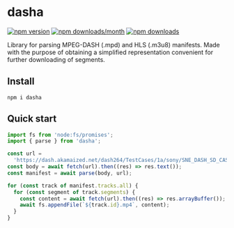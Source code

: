 # dasha

[![npm version](https://img.shields.io/npm/v/dasha?style=flat&color=black)](https://www.npmjs.com/package/dasha)
[![npm downloads/month](https://img.shields.io/npm/dm/dasha?style=flat&color=black)](https://www.npmjs.com/package/dasha)
[![npm downloads](https://img.shields.io/npm/dt/dasha?style=flat&color=black)](https://www.npmjs.com/package/dasha)

Library for parsing MPEG-DASH (.mpd) and HLS (.m3u8) manifests. Made with the purpose of obtaining a simplified representation convenient for further downloading of segments.

## Install

```shell
npm i dasha
```

## Quick start

```js
import fs from 'node:fs/promises';
import { parse } from 'dasha';

const url =
  'https://dash.akamaized.net/dash264/TestCases/1a/sony/SNE_DASH_SD_CASE1A_REVISED.mpd';
const body = await fetch(url).then((res) => res.text());
const manifest = await parse(body, url);

for (const track of manifest.tracks.all) {
  for (const segment of track.segments) {
    const content = await fetch(url).then((res) => res.arrayBuffer());
    await fs.appendFile(`${track.id}.mp4`, content);
  }
}
```
